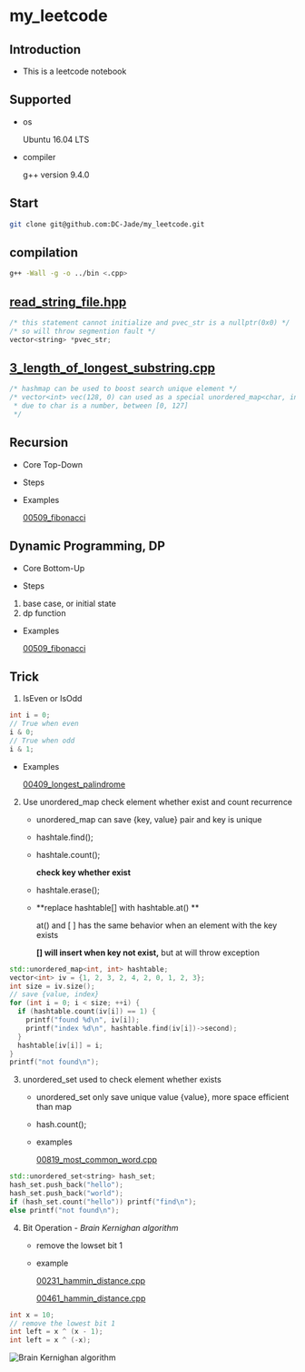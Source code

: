 # my_leetcode

## Introduction

- This is a  leetcode  notebook

## Supported

- os

  Ubuntu 16.04 LTS

- compiler

  g++ version 9.4.0

## Start

```bash
git clone git@github.com:DC-Jade/my_leetcode.git
```

## compilation

```bash
g++ -Wall -g -o ../bin <.cpp>
```

## [read_string_file.hpp](./include/read_string_file.hpp)

```cpp
/* this statement cannot initialize and pvec_str is a nullptr(0x0) */
/* so will throw segmention fault */
vector<string> *pvec_str;
```

## [3_length_of_longest_substring.cpp](./src/3_length_of_longest_substring.cpp)

```cpp
/* hashmap can be used to boost search unique element */
/* vector<int> vec(128, 0) can used as a special unordered_map<char, int>
 * due to char is a number, between [0, 127]
 */ 
```

## Recursion

- Core
	Top-Down

- Steps

- Examples
	
	[00509_fibonacci](src/00509_fibonacci.cpp)
## Dynamic Programming, DP

- Core
	Bottom-Up

- Steps
1. base case, or initial state
2. dp function

- Examples

	[00509_fibonacci](src/00509_fibonacci.cpp)

## Trick

1. IsEven or IsOdd

```C++
int i = 0;
// True when even
i & 0;  
// True when odd
i & 1;	
```
- Examples

	[00409_longest_palindrome](src/00409_longest_palindrome.cpp)

2. Use unordered_map check element whether exist and count recurrence
	
	- unordered_map can save {key, value} pair and key is unique
	
	- hashtale.find();
	
	- hashtale.count();
	
	  **check key whether exist**
	
	- hashtale.erase();
	
	- **replace hashtable[] with hashtable.at() **
	
	  at() and [ ] has the same behavior when an element with the key exists
	
	  **[] will insert when key not exist,** but at will throw exception

```C++
std::unordered_map<int, int> hashtable;
vector<int> iv = {1, 2, 3, 2, 4, 2, 0, 1, 2, 3};
int size = iv.size();
// save {value, index}
for (int i = 0; i < size; ++i) {
  if (hashtable.count(iv[i]) == 1) {
    printf("found %d\n", iv[i]);
    printf("index %d\n", hashtable.find(iv[i])->second);
  }
  hashtable[iv[i]] = i;
}
printf("not found\n");
```

3. unordered_set used to check element whether exists
   - unordered_set only save unique value {value}, more space efficient than map

   - hash.count();

   - examples

     [00819_most_common_word.cpp](src/00819_most_common_word.cpp)

```cpp
std::unordered_set<string> hash_set;
hash_set.push_back("hello");
hash_set.push_back("world");
if (hash_set.count("hello")) printf("find\n");
else printf("not found\n");
```

4. Bit Operation - *Brain Kernighan algorithm*

   - remove the lowset bit 1

   - example

     [00231_hammin_distance.cpp](src/00231_hammin_distance.cpp)

     [00461_hammin_distance.cpp](src/00461_hammin_distance.cpp)

```cpp
int x = 10;
// remove the lowest bit 1
int left = x ^ (x - 1);
int left = x ^ (-x);
```

![Brain Kernighan algorithm](https://assets.leetcode-cn.com/solution-static/461/3.png)



